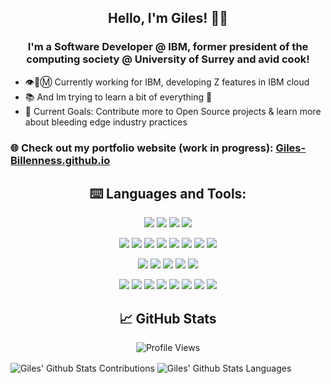 ## <h2 align="center" id="heading">Hello, I'm Giles! 👨‍💻</h3>

### <h3 align="center" id="sub-heading">I'm a Software Developer @ IBM, former president of the computing society @ University of Surrey and avid cook!</h3>

- 👁️🐝Ⓜ️ Currently working for IBM, developing Z features in IBM cloud
- 📚 And Im trying to learn a bit of everything 🤣
- 🥅 Current Goals: Contribute more to Open Source projects & learn more about bleeding edge industry practices

### 🌐 Check out my portfolio website (work in progress): [Giles-Billenness.github.io](https://giles-billenness.github.io/)

## <h2 align="center" id="heading">⌨️ Languages and Tools:</h2>

<div align="center">

![](https://img.shields.io/badge/Editor-VSCode-informational?style=flat&logo=VisualStudioCode&logoColor=white)
![](https://img.shields.io/badge/OS-Linux-informational?style=flat&logo=linux&logoColor=white)
![](https://img.shields.io/badge/OS-Windows-informational?style=flat&logo=windows&logoColor=white)
![](https://img.shields.io/badge/OS-Mac-informational?style=flat&logo=apple&logoColor=white)


![](https://img.shields.io/badge/Code-Python-informational?style=flat&logo=python&logoColor=white)
![](https://img.shields.io/badge/Code-Java-informational?style=flat&logo=java&logoColor=white)
![](https://img.shields.io/badge/Code-JavaScript-informational?style=flat&logo=javascript&logoColor=white)
![](https://img.shields.io/badge/Code-Golang-informational?style=flat&logo=go&logoColor=white)
![](https://img.shields.io/badge/Code-C++-informational?style=flat&logo=c%2B%2B&logoColor=white)
![](https://img.shields.io/badge/Framework-React-informational?style=flat&logo=react&logoColor=white)
![](https://img.shields.io/badge/DB-MySQL-informational?style=flat&logo=mysql&logoColor=white)
![](https://img.shields.io/badge/DB-MongoDB-informational?style=flat&logo=mongodb&logoColor=white)

![](https://img.shields.io/badge/ML-PyTorch-informational?style=flat&logo=pytorch&logoColor=white)
![](https://img.shields.io/badge/ML-Keras-informational?style=flat&logo=keras&logoColor=white)
![](https://img.shields.io/badge/ML-TensorFlow-informational?style=flat&logo=tensorflow&logoColor=white)
![](https://img.shields.io/badge/ML-Scikit_Learn-informational?style=flat&logo=scikit-learn&logoColor=white)
![](https://img.shields.io/badge/ML-Google_Cloud-informational?style=flat&logo=google-cloud&logoColor=white)

![](https://img.shields.io/badge/Shell-Bash-informational?style=flat&logo=gnu-bash&logoColor=white)
![](https://img.shields.io/badge/Tools-GitHub-informational?style=flat&logo=github&logoColor=white)
![](https://img.shields.io/badge/Tools-Docker-informational?style=flat&logo=docker&logoColor=white)
![](https://img.shields.io/badge/Tools-Kubernetes-informational?style=flat&logo=kubernetes&logoColor=white)
![](https://img.shields.io/badge/Tools-IBM_Cloud-informational?style=flat&logo=ibm-cloud&logoColor=white)
![](https://img.shields.io/badge/Tools-Red_Hat_OpenShift-informational?style=flat&logo=red-hat-open-shift&logoColor=white)
![](https://img.shields.io/badge/Tools-Ansible-informational?style=flat&logo=ansible&logoColor=white)
![](https://img.shields.io/badge/Tools-Jenkins-informational?style=flat&logo=jenkins&logoColor=white)

</div>

## <h2 align="center" id="heading">&#x1f4c8; GitHub Stats</h2>

<div align="center">

<!-- ![](https://hit.yhype.me/github/profile?user_id=56511720) -->
<!-- ![](https://komarev.com/ghpvc/?username=Giles-Billenness&style=flat) -->
![Profile Views](https://visitor-badge.glitch.me/badge?page_id=Giles-Billenness&left_color=grey&right_color=blue)

</div>

<a><img align="center" alt="Giles' Github Stats Contributions" src="https://github-readme-stats.vercel.app/api?username=Giles-Billenness&show_icons=true&hide_border=true&title_color=ffffff&text_color=c9cacc&icon_color=2bbc8a&bg_color=1d1f21" />
</a>
<a><img align="center" alt="Giles' Github Stats Languages" src="https://github-readme-stats.vercel.app/api/top-langs/?username=Giles-Billenness&layout=compact&langs_count=8&hide_border=true&card_width=325&title_color=ffffff&text_color=c9cacc&icon_color=2bbc8a&bg_color=1d1f21" />
</a>



[linkedin]: https://www.linkedin.com/in/giles-billenness/
